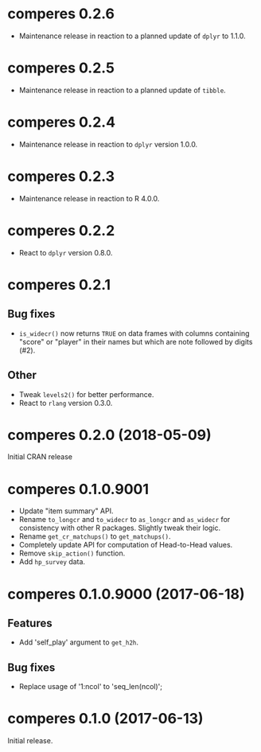 # comperes 0.2.6

* Maintenance release in reaction to a planned update of `dplyr` to 1.1.0.

# comperes 0.2.5

* Maintenance release in reaction to a planned update of `tibble`.

# comperes 0.2.4

* Maintenance release in reaction to `dplyr` version 1.0.0.

# comperes 0.2.3

* Maintenance release in reaction to R 4.0.0.

# comperes 0.2.2

* React to `dplyr` version 0.8.0.

# comperes 0.2.1

## Bug fixes

* `is_widecr()` now returns `TRUE` on data frames with columns containing "score" or "player" in their names but which are note followed by digits (#2).

## Other

* Tweak `levels2()` for better performance.
* React to `rlang` version 0.3.0.

# comperes 0.2.0 (2018-05-09)

Initial CRAN release

# comperes 0.1.0.9001

* Update "item summary" API.
* Rename `to_longcr` and `to_widecr` to `as_longcr` and `as_widecr` for consistency with other R packages. Slightly tweak their logic.
* Rename `get_cr_matchups()` to `get_matchups()`.
* Completely update API for computation of Head-to-Head values.
* Remove `skip_action()` function.
* Add `hp_survey` data.

# comperes 0.1.0.9000 (2017-06-18)

## Features

* Add 'self_play' argument to `get_h2h`.

## Bug fixes

* Replace usage of '1:ncol' to 'seq_len(ncol)';

# comperes 0.1.0 (2017-06-13)

Initial release.

